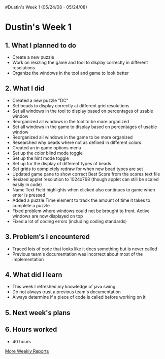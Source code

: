 #Dustin's Week 1 (05/24/08 - 05/24/08)

# Dustin's Week 1 #

## 1. What I planned to do ##

  * Create a new puzzle
  * Work on resizing the game and tool to display correctly in different resolutions
  * Organize the windows in the tool and game to look better

## 2. What I did ##

  * Created a new puzzle "DC"
  * Set beads to display correctly at different grid resolutions
  * Set all windows in the tool to display based on percentages of usable window
  * Reorganized all windows in the tool to be more organized
  * Set all windows in the game to display based on percentages of usable window
  * Reorganized all windows in the game to be more organized
  * Researched why beads where not as defined in different colors
  * Created an in game options menu
  * Set up the color blind mode toggle
  * Set up the hint mode toggle
  * Set up for the display of different types of beads
  * Set grids to completely redraw for when new bead types are set
  * Updated game pane to show correct Best Score from the scores text file
  * Resized applet resolution to 1024x768 (though applet can still be scaled easily in code)
  * Name Text Field highlights when clicked also continues to game when enter is pressed
  * Added a puzzle Time element to track the amount of time it takes to complete a puzzle
  * Fixed problem where windows could not be brought to front.  Active windows are now displayed on top
  * Fixed a lot of coding errors (including coding standards)

## 3. Problem's I encountered ##

  * Traced lots of code that looks like it does something but is never called
  * Previous team's documentation was incorrect about most of the implementation

## 4. What did I learn ##

  * This week I refreshed my knowledge of java swing
  * Do not always trust a previous team's documentation
  * Always determine if a piece of code is called before working on it

## 5. Next week's plans ##

## 6. Hours worked ##

  * 40 hours


[More Weekly Reports](Dustins_Weekly_Reports.md)